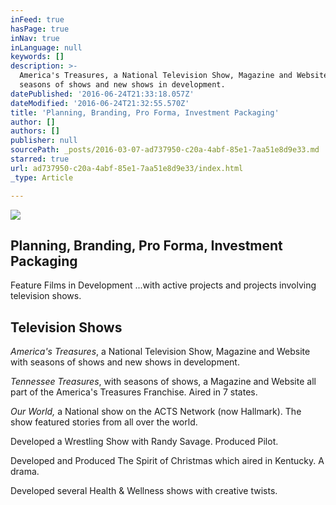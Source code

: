 ```yaml
---
inFeed: true
hasPage: true
inNav: true
inLanguage: null
keywords: []
description: >-
  America's Treasures, a National Television Show, Magazine and Website with
  seasons of shows and new shows in development.
datePublished: '2016-06-24T21:33:18.057Z'
dateModified: '2016-06-24T21:32:55.570Z'
title: 'Planning, Branding, Pro Forma, Investment Packaging'
author: []
authors: []
publisher: null
sourcePath: _posts/2016-03-07-ad737950-c20a-4abf-85e1-7aa51e8d9e33.md
starred: true
url: ad737950-c20a-4abf-85e1-7aa51e8d9e33/index.html
_type: Article

---
```

![](https://s3-us-west-2.amazonaws.com/the-grid-img/p/daaa8767c64daede7c7aa7bb8a1c1c69e8be3d3b.jpg)

## Planning, Branding, Pro Forma, Investment Packaging

Feature Films in Development ...with active projects and projects involving television shows.

## Television Shows

_America's Treasures_, a National Television Show, Magazine and Website with seasons of shows and new shows in development.

_Tennessee Treasures_, with seasons of shows, a Magazine and Website all part of the America's Treasures Franchise. Aired in 7 states.

_Our World,_ a National show on the ACTS Network (now Hallmark). The show featured stories from all over the world.

Developed a Wrestling Show with Randy Savage. Produced Pilot.

Developed and Produced The Spirit of Christmas which aired in Kentucky. A drama.

Developed several Health & Wellness shows with creative twists.

##